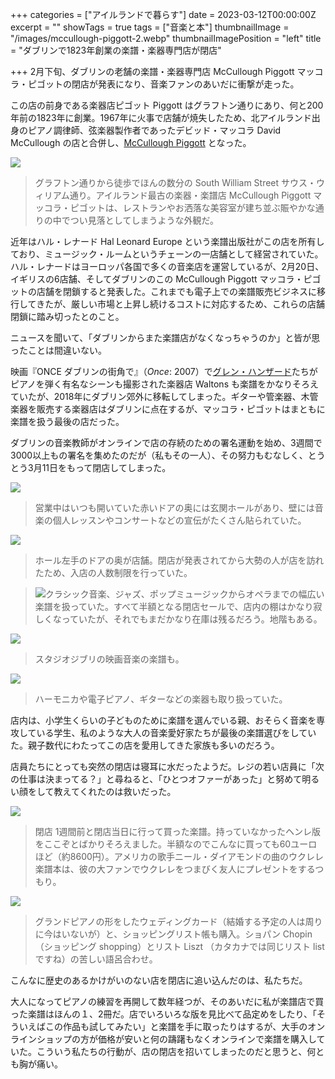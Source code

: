 +++
categories = ["アイルランドで暮らす"]
date = 2023-03-12T00:00:00Z
excerpt = ""
showTags = true
tags = ["音楽と本"]
thumbnailImage = "/images/mccullough-piggott-2.webp"
thumbnailImagePosition = "left"
title = "ダブリンで1823年創業の楽譜・楽器専門店が閉店"

+++
2月下旬、ダブリンの老舗の楽譜・楽器専門店 McCullough Piggott マッコラ・ピゴットの閉店が発表になり、音楽ファンのあいだに衝撃が走った。

<!--more-->

この店の前身である楽器店ピゴット Piggott はグラフトン通りにあり、何と200年前の1823年に創業。1967年に火事で店舗が焼失したため、北アイルランド出身のピアノ調律師、弦楽器製作者であったデビッド・マッコラ David McCullough の店と合併し、[McCullough Piggott](https://www.facebook.com/McCulloughPigott/) となった。

![](/images/mccullough-piggott-2.webp)

> グラフトン通りから徒歩でほんの数分の South William Street サウス・ウィリアム通り。アイルランド最古の楽器・楽譜店 McCullough Piggott マッコラ・ピゴットは、レストランやお洒落な美容室が建ち並ぶ賑やかな通りの中でつい見落としてしまうような外観だ。

近年はハル・レナード Hal Leonard Europe という楽譜出版社がこの店を所有しており、ミュージック・ルームというチェーンの一店舗として経営されていた。ハル・レナードはヨーロッパ各国で多くの音楽店を運営しているが、2月20日、イギリスの6店舗、そしてダブリンのこの McCullough Piggott マッコラ・ピゴットの店舗を閉鎖すると発表した。これまでも電子上での楽譜販売ビジネスに移行してきたが、厳しい市場と上昇し続けるコストに対応するため、これらの店舗閉鎖に踏み切ったとのこと。

ニュースを聞いて、「ダブリンからまた楽譜店がなくなっちゃうのか」と皆が思ったことは間違いない。

映画『ONCE ダブリンの街角で』（_Once_: 2007）で[グレン・ハンザード](https://www.riastra.com/2021/05/%E6%9C%89%E5%90%8D%E4%BA%BA%E3%82%92%E8%A6%8B%E3%81%8B%E3%81%91%E3%81%A6%E3%82%82%E9%A8%92%E3%81%8C%E3%81%AA%E3%81%84/)たちがピアノを弾く有名なシーンも撮影された楽器店 Waltons も楽譜をかなりそろえていたが、2018年にダブリン郊外に移転してしまった。ギターや管楽器、木管楽器を販売する楽器店はダブリンに点在するが、マッコラ・ピゴットはまともに楽譜を扱う最後の店だった。

ダブリンの音楽教師がオンラインで店の存続のための署名運動を始め、3週間で3000以上もの署名を集めたのだが（私もその一人）、その努力もむなしく、とうとう3月11日をもって閉店してしまった。

![](/images/mccullough-piggott-6.webp)

> 営業中はいつも開いていた赤いドアの奥には玄関ホールがあり、壁には音楽の個人レッスンやコンサートなどの宣伝がたくさん貼られていた。

![](/images/mccullough-piggott-5.webp)

> ホール左手のドアの奥が店舗。閉店が発表されてから大勢の人が店を訪れたため、入店の人数制限を行っていた。

> ![](/images/mccullough-piggott-7.webp)クラシック音楽、ジャズ、ポップミュージックからオペラまでの幅広い楽譜を扱っていた。すべて半額となる閉店セールで、店内の棚はかなり寂しくなっていたが、それでもまだかなり在庫は残るだろう。地階もある。

![](/images/mccullough-piggott-1.webp)

> スタジオジブリの映画音楽の楽譜も。

![](/images/mccullough-piggott-8.webp)

> ハーモニカや電子ピアノ、ギターなどの楽器も取り扱っていた。

店内は、小学生くらいの子どものために楽譜を選んでいる親、おそらく音楽を専攻している学生、私のような大人の音楽愛好家たちが最後の楽譜選びをしていた。親子数代にわたってこの店を愛用してきた家族も多いのだろう。

店員たちにとっても突然の閉店は寝耳に水だったようだ。レジの若い店員に「次の仕事は決まってる？」と尋ねると、「ひとつオファーがあった」と努めて明るい顔をして教えてくれたのは救いだった。

![](/images/mccullough-piggott-3.webp)

> 閉店 1週間前と閉店当日に行って買った楽譜。持っていなかったヘンレ版をここぞとばかりそろえました。半額なのでこんなに買っても60ユーロほど（約8600円）。アメリカの歌手ニール・ダイアモンドの曲のウクレレ楽譜本は、彼の大ファンでウクレレをつまびく友人にプレゼントをするつもり。

![](/images/mccullough-piggott-4.webp)

> グランドピアノの形をしたウェディングカード（結婚する予定の人は周りに今はいないが）と、ショッピングリスト帳も購入。ショパン Chopin（ショッピング shopping）とリスト Liszt （カタカナでは同じリスト list ですね）の苦しい語呂合わせ。

こんなに歴史のあるかけがいのない店を閉店に追い込んだのは、私たちだ。

大人になってピアノの練習を再開して数年経つが、そのあいだに私が楽譜店で買った楽譜はほんの１、2冊だ。店でいろいろな版を見比べて品定めをしたり、「そういえばこの作品も試してみたい」と楽譜を手に取ったりはするが、大手のオンラインショップの方が価格が安いと何の躊躇もなくオンラインで楽譜を購入していた。こういう私たちの行動が、店の閉店を招いてしまったのだと思うと、何とも胸が痛い。